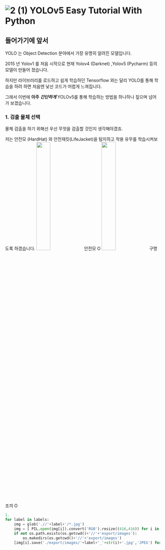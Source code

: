 ![2 (1)](https://user-images.githubusercontent.com/77887166/130191118-766ac56f-2e68-43d0-bdbb-6a0cffb81a0d.jpg)
YOLOv5 Easy Tutorial With Python
==============================

들어가기에 앞서
----------
YOLO 는 Object Detection 분야에서 가장 유명히 알려진 모델입니다. 

2015 년 Yolov1 를 처음 시작으로 현재 Yolov4 (Darknet) ,Yolov5 (Pycharm) 등의 모델이 만들어 졌습니다.

하지만 라이브러리를 로드하고 쉽게 학습하던 Tensorflow 와는 달리  YOLO를 통해 학습을 하려 하면 처음엔 낯선 코드가 어렵게 느껴집니다.

그래서 이번에 **아주** ***간단하게*** YOLOv5를 통해 학습하는 방법을 하나하나 짚으며 넘어가 보겠습니다.


### 1. 검출 물체 선택

물체 검출을 하기 위해선 우선 무엇을 검출할 것인지 생각해야겠죠.

저는 안전모 (HardHat) 와 안전재킷(LifeJacket)을 탐지하고 착용 유무를 학습시켜보도록 하겠습니다.
<img src = "https://user-images.githubusercontent.com/77887166/130191193-37e9e9e3-9ec5-4bd3-85bc-47bc4cfefca9.jpg" width="30%"> 안전모 O
<img src = "https://user-images.githubusercontent.com/77887166/130190314-ec34fcda-0f26-4b82-966a-9fcbd4653d5c.jpg" width="30%"> 구명조끼 O




```python
1. 
for label in labels: 
	img = glob('.//'+label+'/*.jpg')
	img = [ PIL.open(img[i]).convert('RGB').resize((416,416)) for i in range(len(img))]
	if not os.path.exists(os.getcwd()+'//'+'export/images'):
   		os.makedirs(os.getcwd()+'//'+'export/images')
	[img[i].save('./export/images/'+label+'_'+str(i)+'.jpg','JPEG') for i in range(len(img))]
```
